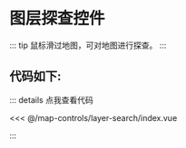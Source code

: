 <script setup>
import Map from './index.vue'
</script>
# 图层探查控件

::: tip
鼠标滑过地图，可对地图进行探查。
:::

<Map />

## 代码如下:

::: details 点我查看代码

<<< @/map-controls/layer-search/index.vue

:::
